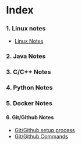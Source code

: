 # Index

###  1. Linux notes
  - [Linux Notes](#linux-notes)
###  2. Java Notes
###  3. C/C++ Notes
###  4. Python Notes
###  5. Docker Notes
#### 6. Git/Github Notes
  - [Git/Github setup process](Git-and-GitHubsetup_Process.md)
  - [Git/Github Commands](Git-Github-commands.md)
